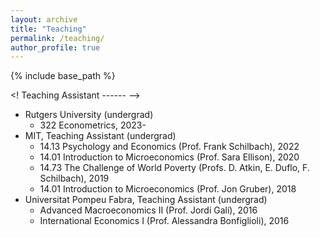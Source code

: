 ```yaml
---
layout: archive
title: "Teaching"
permalink: /teaching/
author_profile: true
---
```


{% include base_path %}

<! Teaching Assistant
------ -->
* Rutgers University (undergrad)
  * 322 Econometrics, 2023-
* MIT, Teaching Assistant (undergrad)
  * 14.13 Psychology and Economics (Prof. Frank Schilbach), 2022
  * 14.01 Introduction to Microeconomics (Prof. Sara Ellison), 2020
  * 14.73 The Challenge of World Poverty (Profs. D. Atkin, E. Duflo, F. Schilbach), 2019
  * 14.01 Introduction to Microeconomics (Prof. Jon Gruber), 2018
* Universitat Pompeu Fabra, Teaching Assistant (undergrad)
  * Advanced Macroeconomics II (Prof. Jordi Galí), 2016
  * International Economics I (Prof. Alessandra Bonfiglioli), 2016
